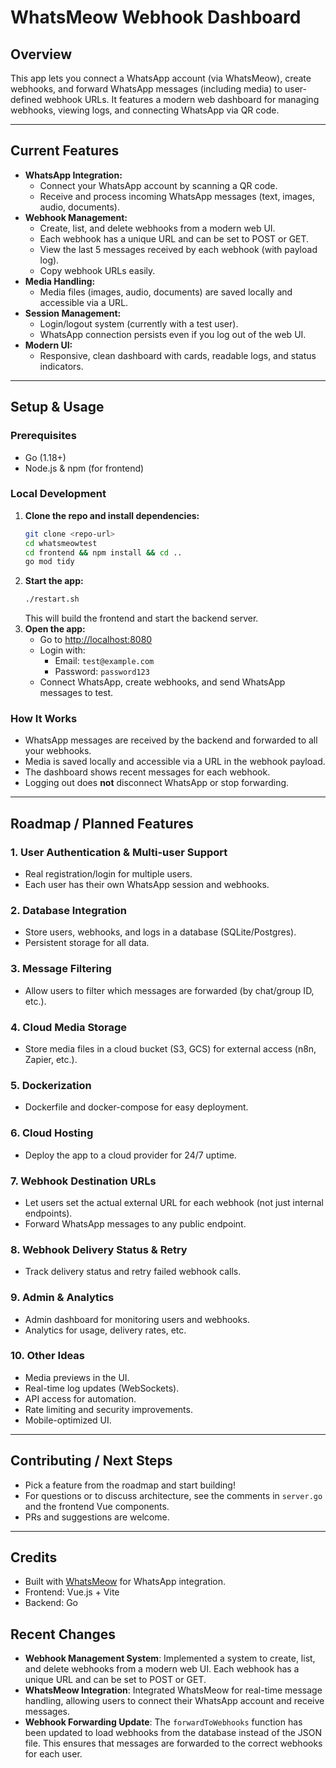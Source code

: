 # WhatsMeow Webhook Dashboard

## Overview
This app lets you connect a WhatsApp account (via WhatsMeow), create webhooks, and forward WhatsApp messages (including media) to user-defined webhook URLs. It features a modern web dashboard for managing webhooks, viewing logs, and connecting WhatsApp via QR code.

---

## Current Features

- **WhatsApp Integration:**
  - Connect your WhatsApp account by scanning a QR code.
  - Receive and process incoming WhatsApp messages (text, images, audio, documents).
- **Webhook Management:**
  - Create, list, and delete webhooks from a modern web UI.
  - Each webhook has a unique URL and can be set to POST or GET.
  - View the last 5 messages received by each webhook (with payload log).
  - Copy webhook URLs easily.
- **Media Handling:**
  - Media files (images, audio, documents) are saved locally and accessible via a URL.
- **Session Management:**
  - Login/logout system (currently with a test user).
  - WhatsApp connection persists even if you log out of the web UI.
- **Modern UI:**
  - Responsive, clean dashboard with cards, readable logs, and status indicators.

---

## Setup & Usage

### Prerequisites
- Go (1.18+)
- Node.js & npm (for frontend)

### Local Development
1. **Clone the repo and install dependencies:**
   ```sh
   git clone <repo-url>
   cd whatsmeowtest
   cd frontend && npm install && cd ..
   go mod tidy
   ```
2. **Start the app:**
   ```sh
   ./restart.sh
   ```
   This will build the frontend and start the backend server.
3. **Open the app:**
   - Go to [http://localhost:8080](http://localhost:8080)
   - Login with:
     - Email: `test@example.com`
     - Password: `password123`
   - Connect WhatsApp, create webhooks, and send WhatsApp messages to test.

### How It Works
- WhatsApp messages are received by the backend and forwarded to all your webhooks.
- Media is saved locally and accessible via a URL in the webhook payload.
- The dashboard shows recent messages for each webhook.
- Logging out does **not** disconnect WhatsApp or stop forwarding.

---

## Roadmap / Planned Features

### 1. **User Authentication & Multi-user Support**
- Real registration/login for multiple users.
- Each user has their own WhatsApp session and webhooks.

### 2. **Database Integration**
- Store users, webhooks, and logs in a database (SQLite/Postgres).
- Persistent storage for all data.

### 3. **Message Filtering**
- Allow users to filter which messages are forwarded (by chat/group ID, etc.).

### 4. **Cloud Media Storage**
- Store media files in a cloud bucket (S3, GCS) for external access (n8n, Zapier, etc.).

### 5. **Dockerization**
- Dockerfile and docker-compose for easy deployment.

### 6. **Cloud Hosting**
- Deploy the app to a cloud provider for 24/7 uptime.

### 7. **Webhook Destination URLs**
- Let users set the actual external URL for each webhook (not just internal endpoints).
- Forward WhatsApp messages to any public endpoint.

### 8. **Webhook Delivery Status & Retry**
- Track delivery status and retry failed webhook calls.

### 9. **Admin & Analytics**
- Admin dashboard for monitoring users and webhooks.
- Analytics for usage, delivery rates, etc.

### 10. **Other Ideas**
- Media previews in the UI.
- Real-time log updates (WebSockets).
- API access for automation.
- Rate limiting and security improvements.
- Mobile-optimized UI.

---

## Contributing / Next Steps
- Pick a feature from the roadmap and start building!
- For questions or to discuss architecture, see the comments in `server.go` and the frontend Vue components.
- PRs and suggestions are welcome.

---

## Credits
- Built with [WhatsMeow](https://github.com/tulir/whatsmeow) for WhatsApp integration.
- Frontend: Vue.js + Vite
- Backend: Go

## Recent Changes

- **Webhook Management System**: Implemented a system to create, list, and delete webhooks from a modern web UI. Each webhook has a unique URL and can be set to POST or GET.
- **WhatsMeow Integration**: Integrated WhatsMeow for real-time message handling, allowing users to connect their WhatsApp account and receive messages.
- **Webhook Forwarding Update**: The `forwardToWebhooks` function has been updated to load webhooks from the database instead of the JSON file. This ensures that messages are forwarded to the correct webhooks for each user. 